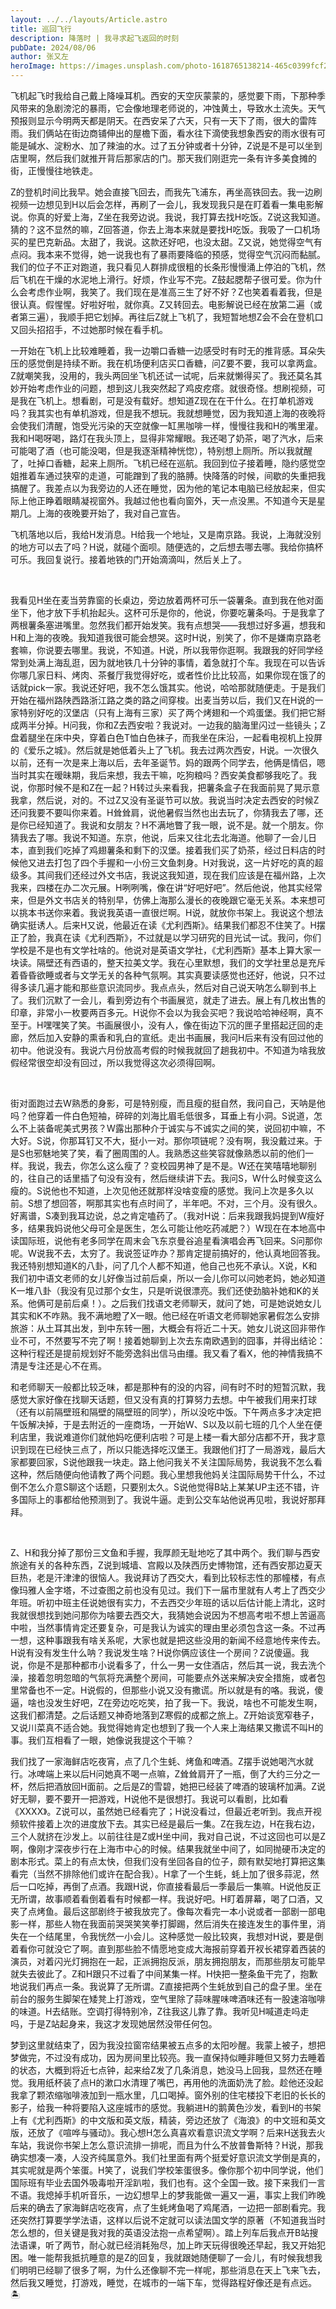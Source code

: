 ```yaml
---
layout: ../../layouts/Article.astro
title: 巡回飞行
description: 降落时 | 我寻求起飞返回的时刻
pubDate: 2024/08/06
author: 张又左
heroImage: https://images.unsplash.com/photo-1618765138214-465c0399fcf2?q=80&w=2940&auto=format&fit=crop
---
```


飞机起飞时我给自己戴上降噪耳机。西安的天空灰蒙蒙的，感觉要下雨，下那种季风带来的急剧滂沱的暴雨，它会像地理老师说的，冲蚀黄土，导致水土流失。天气预报则显示今明两天都是阴天。在西安呆了六天，只有一天下了雨，很大的雷阵雨。我们俩站在街边商铺伸出的屋檐下面，看水往下滴使我想象西安的雨水很有可能是碱水、淀粉水、加了辣油的水。过了五分钟或者十分钟，Z说是不是可以坐到店里啊，然后我们就推开背后那家店的门。那天我们刚逛完一条有许多美食摊的街，正慢慢往地铁走。

Z的登机时间比我早。她会直接飞回去，而我先飞浦东，再坐高铁回去。我一边刷视频一边想见到H以后会怎样，再刷了一会儿，我发现我只是在盯着看一集电影解说。你真的好爱上海，Z坐在我旁边说。我说，我打算去找H吃饭。Z说这我知道。猜的？这不显然的嘛，Z回答道，你去上海本来就是要找H吃饭。我吸了一口机场买的星巴克新品。太甜了，我说。这款还好吧，也没太甜。Z又说，她觉得空气有点闷。我本来不觉得，她一说我也有了暴雨要降临的预感，觉得空气沉闷而黏腻。我们的位子不正对跑道，我只看见人群排成很粗的长条形慢慢涌上停泊的飞机，然后飞机在干燥的水泥地上滑行。好烦，作业写不完。Z鼓起腮帮子很可爱。你为什么会考虑作业啊，我笑了。我们现在是准高三生了好不好？Z也笑着看着我，但是很认真。假惺惺。好啦好啦，就你真。Z又转回去。电影解说已经在放第二遍（或者第三遍），我顺手把它划掉。再往后Z就上飞机了，我短暂地想Z会不会在登机口又回头招招手，不过她那时候在看手机。

一开始在飞机上比较难睡着，我一边嚼口香糖一边感受时有时无的推背感。耳朵失压的感觉倒是持续不断。我在机场便利店买口香糖，问Z要不要，我可以拿两盒。Z就嘲笑我，没用的，我头两回坐飞机还试一试呢，后来就懒得买了。我还莫名其妙开始考虑作业的问题，想到这儿我突然起了鸡皮疙瘩。就很奇怪。想刷视频，可是我在飞机上。想看剧，可是没有载好。想知道Z现在在干什么。在打单机游戏吗？我其实也有单机游戏，但是我不想玩。我就想睡觉，因为我知道上海的夜晚将会使我们清醒，饱受光污染的天空就像一缸黑咖啡一样，慢慢往我和H的嘴里灌。我和H喝呀喝，路灯在我头顶上，显得非常耀眼。我还喝了奶茶，喝了汽水，后来可能喝了酒（也可能没喝，但是我逐渐精神恍惚），特别想上厕所。所以我就醒了，吐掉口香糖，起来上厕所。飞机已经在巡航。我回到位子接着睡，隐约感觉空姐推着车通过狭窄的走道，可能蹭到了我的胳膊。快降落的时候，间歇的失重把我搞醒了。我差点以为我旁边的人还在睡觉，因为他的笔记本电脑已经放起来，但实际上他正睁着眼睛凝视窗外。我越过他也看向窗外，天一点没黑。不知道今天是星期几。上海的夜晚要开始了，我对自己宣告。

飞机落地以后，我给H发消息。H给我一个地址，又是南京路。我说，上海就没别的地方可以去了吗？H说，就碰个面呗。随便选的，之后想去哪去哪。我给你搞杯可乐。我回复说行。接着地铁的门开始滴滴叫，然后关上了。

<br/>

我看见H坐在麦当劳靠窗的长桌边，旁边放着两杯可乐一袋薯条。直到我在他对面坐下，他才放下手机抬起头。这杯可乐是你的，他说，你要吃薯条吗。于是我拿了两根薯条塞进嘴里。忽然我们都开始发笑。我有点想哭——我想过好多遍，想我和H和上海的夜晚。我知道我很可能会想哭。这时H说，别笑了，你不是嫌南京路老套嘛，你说要去哪里。我说，不知道。H说，所以我带你逛啊。我跟我的好同学经常到处满上海乱逛，因为就地铁几十分钟的事情，着急就打个车。我现在可以告诉你哪几家日料、烤肉、茶餐厅我觉得好吃，或者性价比比较高，如果你现在饿了的话就pick一家。我说还好吧，我不怎么饿其实。他说，哈哈那就随便走。于是我们开始在福州路陕西路浙江路之类的路之间穿梭。出麦当劳以后，我们又在H说的一家特别好吃的汉堡店（只有上海有三家）买了两个烤翅和一个鸡蛋堡。我们把它掰成两半分掉。H问我，你和Z去西安啦？我说对。一边我的脑海里闪过一些镜头；Z盘着腿坐在床中央，穿着白色T恤白色袜子，而我坐在床沿，一起看电视机上投屏的《爱乐之城》。然后就是她低着头上了飞机。我去过两次西安，H说。一次很久以前，还有一次是来上海以后，去年圣诞节。妈的跟两个同学去，他俩是情侣，嗯当时其实在暧昧期，我后来想，我去干嘛，吃狗粮吗？西安美食都够我吃了。我说，你那时候不是和Z在一起？H转过头来看我，把薯条盒子在我面前晃了晃示意我拿，然后说，对的。不过Z又没有圣诞节可以放。我说当时决定去西安的时候Z还问我要不要叫你来着。H耸耸肩，说他暑假当然也出去玩了，你猜我去了哪，还是你已经知道了。我说和女朋友？H不满地瞥了我一眼，说不是。就一个朋友。你猜我去了哪。我说不知道。东京，他说，后来又往北去北海道。他聊了一会儿日本，直到我们吃掉了鸡翅薯条和剩下的汉堡。接着我们买了奶茶，经过日料店的时候他又进去打包了四个手握和一小份三文鱼刺身。H对我说，这一片好吃的真的超级多。其间我们还经过外文书店，我说这我知道，现在我们应该是在福州路，上次我来，四楼在办二次元展。H咧咧嘴，像在讲“好吧好吧”。然后他说，他其实经常来，但是外文书店关的特别早，仿佛上海那么漫长的夜晚跟它毫无关系。本来想可以挑本书送你来着。我说我英语一直很烂啊。H说，就放你书架上。我说这个想法确实挺诱人。后来H又说，他最近在读《尤利西斯》。结果我们都忍不住笑了。H摆正了脸，我真在读《尤利西斯》，不过就是以学习研究的目光试一试。我问，你们学校是不是也有文学社啥的。他说对是英语文学社，《尤利西斯》基本上算大家一块读。隔壁还有西语的，整天拉美文学。我在心里默想，我们的文学社里总是充斥着昏昏欲睡或者与文学无关的各种气氛啊。其实真要读感觉也还好，他说，只不过得多读几遍才能和那些意识流同步。我点点头，然后对自己说天呐怎么聊到书上了。我们沉默了一会儿，看到旁边有个书画展览，就走了进去。展上有几枚出售的印章，非常小一枚要两百多元。H说你不会以为我会买吧？我说哈哈神经啊，真不至于。H嘿嘿笑了笑。书画展很小，没有人，像在街边下沉的匣子里搭起迂回的走廊，然后加入安静的熏香和乳白的宣纸。走出书画展，我问H后来有没有回过他的初中。他说没有。我说六月份放高考假的时候我就回了趟我初中。不知道为啥我放假经常很空却没有回过，所以我觉得这次必须得回啊。

<br/>

街对面跑过去W熟悉的身影，可是特别瘦，而且瘦的挺自然，我问自己，天呐是他吗？他穿着一件白色短袖，碎碎的刘海比眉毛低很多，耳垂上有小洞。S说道，怎么不上装备呢美式男孩？W露出那种介于诚实与不诚实之间的笑，说回初中嘛，不大好。S说，你那耳钉又不大，挺小一对。那你项链呢？没有啊，我没戴过来。于是S也邪魅地笑了笑，看了圈周围的人。我熟悉这些笑容就像熟悉以前的他们一样。我说，我去，你怎么这么瘦了？变校园男神了是不是。W还在笑嘻嘻地聊别的，往自己的话里插了句没有没有，然后继续讲下去。我问S，W什么时候变这么瘦的。S说他也不知道，上次见他还就那样没啥变瘦的感觉。我问上次是多久以前。S想了想回答，啊那其实也有点时间了，半年吧。不对，三个月。没有很久。好离谱，S凑到我耳边说，总之肯定嗑药了。（我对H说：后来我跟我妈提到W瘦好多，结果我妈说他父母可全是医生，怎么可能让他吃药减肥？）W现在在本地高中读国际班，说他有老多同学在周末会飞东京曼谷追星看演唱会再飞回来。S问那你呢。W说我不去，太穷了。我说签证咋办？那肯定提前搞好的，他认真地回答我。我还特别想知道K的八卦，问了几个人都不知道，他自己也死不承认。X说，K和我们初中语文老师的女儿好像当过前后桌，所以一会儿你可以问她老妈，她必知道K一堆八卦（我没有见过那个女生，只是听说很漂亮。我们还使劲脑补她和K的关系。他俩可是前后桌！）。之后我们找语文老师聊天，就问了她，可是她说她女儿其实和K不咋熟。我不满地瞪了X一眼。他已经在听语文老师聊她家暑假怎么安排旅游：从土耳其出发，到中东转一圈，大概会有将近二十天。她女儿说这回非带作业不可，不然要写不完了啊！接着她聊到上次去东南欧遇到的囧事，并得出结论：这种行程还是提前规划好不能旁逸斜出信马由缰。我又看了看X，他的神情我搞不清是专注还是心不在焉。

和老师聊天一般都比较乏味，都是那种有的没的内容，间有时不时的短暂沉默，我感觉大家好像在找聊天话题，但又没有真的打算努力去想。中午被我们用来打球（还有以前隔壁班和隔壁的隔壁班的同学），所以没吃中饭。下午两点多才决定把午饭解决掉，于是去附近的一座商场，一开始W、S以及以前七班的几个人坐在便利店里，我说难道你们就他妈吃便利店啦？可是上楼一看大部分店都不开，我才意识到现在已经快三点了，所以只能选择吃汉堡王。我跟他们打了一局游戏，最后大家都要回家，S说他跟我一块走。路上他问我关不关注国际局势，我说我不怎么看这种，然后随便向他请教了两个问题。我心里想我他妈关注国际局势干什么，不过倒不怎么介意S聊这个话题，只要别太久。S说他觉得B站上某某UP主还不错，许多国际上的事都给他预测到了。我说牛逼。走到公交车站他说再见啦，我说好那拜拜。

<br/>

Z、H和我分掉了那份三文鱼和手握，我厚颜无耻地吃了其中两个。我们聊与西安旅途有关的各种东西，Z说到城墙、宫殿以及陕西历史博物馆，还有西安那边夏天巨热，老是汗津津的很恼人。我说拜访了西交大，看到比较标志性的那幢楼，有点像玛雅人金字塔，不过查图之前也没有见过。我们下一届市里就有人考上了西交少年班。听初中班主任说她很有实力，不去西交少年班的话以后估计能上清北，这时我就很想找到她问那你为啥要去西交大，我猜她会说因为不想高考啦不想上苦逼高中啦，当然事情肯定还要复杂，可是我认为诚实的理由里必须包含这一条。不过再一想，这种事跟我有啥关系呢，大家也就是把这些没用的新闻不经意地传来传去。H说有没有发生什么呐？我说发生啥？H说你俩应该住一个房间？Z说傻逼。我说，你是不是那种都市小说看多了，什么一男一女住酒店，然后其一说，我去洗个澡，接着忽明忽暗的气氛将充满整个房间，可能要点外送来解决安全措施，或者包里常备也不一定。H说假的，但那些小说又没有撒谎。所以就是有的咯。我说，傻逼，啥也没发生好吧，Z在旁边吃吃笑，拍了我一下。我说，啥也不可能发生啊，这我们都清楚。之后话题又神奇地落到Z寒假的成都之旅上。Z开始谈宽窄巷子，又说川菜真不适合她。我觉得她肯定也想到了我一个人来上海结果又撒谎不叫H的事。我们互相看了一眼，她像说我提这个干嘛？

我们找了一家海鲜店吃夜宵，点了几个生蚝、烤鱼和啤酒。Z摆手说她喝汽水就行。冰啤端上来以后H问她真不喝一点嘛，Z耸耸肩开了一瓶，倒了大约三分之一杯，然后把酒放回H面前。之后是Z的雪碧，她把已经装了啤酒的玻璃杯加满。Z说好无聊，要不要开一把游戏，H说他不是很想打。我说可以看剧，比如看《XXXX》。Z说可以，虽然她已经看完了；H说没看过，但最近老听到。我点开视频软件接着上次的进度放下去。其实已经是最后一集。Z在我左边，H在我右边，三个人就挤在沙发上。以前往往是Z或H坐中间，我对自己说，不过这回也可以是Z啊，像刚才深夜步行在上海市中心的时候。结果我就坐中间了，如同抛硬币决定的剧本形式。菜上的有点太快，但我们没有坐回各自的位子，颇有默契地打算把这集看完（当然不排除他们或许在配合我）。H拿了一个生蚝，蚝上加了很多蒜泥，然后一口吃掉，再倒了点酒。我跟H说，你直接看最后一季最后一集嘛。H说他反正无所谓，故事顺着看倒着看有时候都一样。我说好吧。H盯着屏幕，喝了口酒，又夹了点烤鱼。最后这部剧终于被我放完了。像每次看完一本小说或者一部剧一部电影一样，那些人物在我面前哭哭笑笑拳打脚踢，然后消失在接连发生的事件里，消失在一个结尾里，令我恍然一小会儿。这种感觉一般比较爽，我想对H说，要是倒着看你可就没它了啊。直到那些脸不情愿地变成大海报前穿着开衩长裙穿着西装的演员，对着闪光灯拥抱在一起，正派拥抱反派，朋友拥抱朋友，而那些朋友可能早就失去彼此了。Z和H跟只不过看了中间某集一样。H快把一整条鱼干完了，抱歉地说我们再点一条。我说算了无所谓。Z直接把两个生蚝放到自己的盘子里。坐在前台的服务生脚架在矮凳上打游戏，空气里除了蒜味腥味啤酒味还有一股速溶咖啡的味道。H去结账。空调打得特别冷，Z往我这儿靠了靠。我听见H喊道走吗走吗，于是Z站起身来，我这才发现她居然没带任何包。

梦到这里就结束了，因为我没拉窗帘结果被五点多的太阳吵醒。我蒙上被子，想把梦做完，不过没有成功，因为房间里比较亮。我一直保持似睡非睡但又努力去睡着的状态，大概到将近七点钟，起来给Z发了几条消息，她没马上回我，显然还在睡觉。我用纸杯装了点H的漱口水清理了嘴巴，再用他的洗面奶洗了脸。趁他还没起我拿了颗浓缩咖啡液加到一瓶水里，几口喝掉。窗外别的住宅楼投下老旧的长长的影子，给我一种将要陷入这座城市的感觉。我躺进H的鹅黄色沙发，看到H的书架上有《尤利西斯》的中文版和英文版，精装，旁边还放了《海浪》的中文班和英文版，还放了《喧哗与骚动》。我心想H怎么真喜欢看意识流文学啊？后来H送我去火车站，我说你书架上怎么意识流排一排呢，而且为什么不放普鲁斯特？H说，那我确实想凑一凑，人没齐纯属意外。我们社里面有两个挺爱好意识流文学倒是真的，其实呢就是两个笨蛋。H笑了，说我们学校笨蛋很多。像你那个初中同学说，他们国际班有毕业去国外吸毒啦开淫趴啦，我们也有。这个全国一致。接下来我们一言不语。我熄掉手机听音乐，一边幻想早上的梦我能做一遍又一遍，事实上我们昨晚后来的确去了家海鲜店吃夜宵，点了生蚝烤鱼喝了鸡尾酒，一边把一部剧看完。我还突然打算要学学法语，这样以后说不定就可以读法国文学的原著（不知道我当时怎么想的，但关键是我对我的英语没法抱一点希望啊）。踏上列车后我点开B站搜法语课，听了两节，耐心就已经消耗殆尽，加上昨天玩得很晚还早起，我又开始犯困。唯一能帮我抵抗睡意的是Z的回复，我就跟她随便聊了一会儿，有时候我想我们明明已经聊了很多了啊，为什么还像聊不完一样呢，那些消息在天上飞来飞去，然后我又睡觉，打游戏，睡觉，在城市的一端下车，觉得路程好像还是有点远。 🏝️
